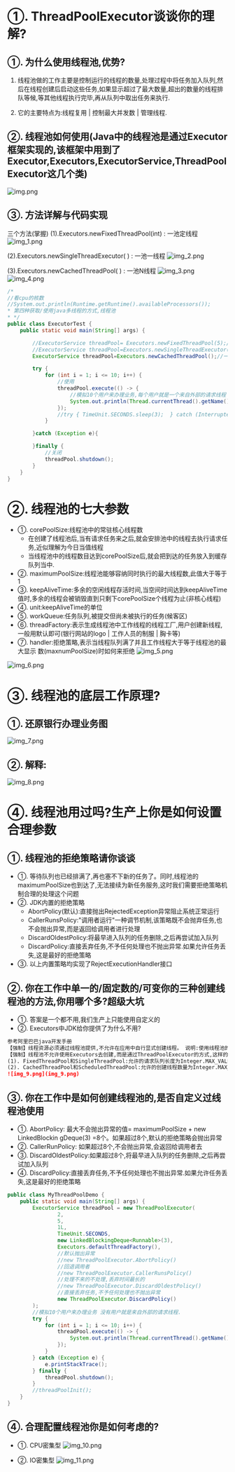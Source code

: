 
# ①. ThreadPoolExecutor谈谈你的理解?

## ①. 为什么使用线程池,优势?
1. 线程池做的工作主要是控制运行的线程的数量,处理过程中将任务加入队列,然后在线程创建后启动这些任务,如果显示超过了最大数量,超出的数量的线程排队等候,等其他线程执行完毕,再从队列中取出任务来执行.

2. 它的主要特点为:线程复用 | 控制最大并发数 | 管理线程.

## ②. 线程池如何使用(Java中的线程池是通过Executor框架实现的,该框架中用到了Executor,Executors,ExecutorService,ThreadPoolExecutor这几个类)

![img.png](img.png)

## ③. 方法详解与代码实现
三个方法(掌握)
(1).Executors.newFixedThreadPool(int) : 一池定线程
![img_1.png](img_1.png)

(2).Executors.newSingleThreadExecutor( ) : 一池一线程
![img_2.png](img_2.png)

(3).Executors.newCachedThreadPool( ) : 一池N线程
![img_3.png](img_3.png)
![img_4.png](img_4.png)
```java
/*
//看cpu的核数
//System.out.println(Runtime.getRuntime().availableProcessors());
* 第四种获取/使用java多线程的方式,线程池
* */
public class ExecutorTest {
    public static void main(String[] args) {

        //ExecutorService threadPool= Executors.newFixedThreadPool(5);//一池5个处理线程
        //ExecutorService threadPool=Executors.newSingleThreadExecutor();//一池一线程
        ExecutorService threadPool=Executors.newCachedThreadPool();//一池N线程

        try {
            for (int i = 1; i <= 10; i++) {
                //使用
                threadPool.execute(() -> {
                    //模拟10个用户来办理业务,每个用户就是一个来自外部的请求线程
                    System.out.println(Thread.currentThread().getName() + "\t 办理业务~！");
                });
                //try { TimeUnit.SECONDS.sleep(3);  } catch (InterruptedException e) {e.printStackTrace();}
            }

        }catch (Exception e){

        }finally {
            //关闭
            threadPool.shutdown();
        }
    }
}

```

# ②. 线程池的七大参数
- ①. corePoolSize:线程池中的常驻核心线程数
  - 在创建了线程池后,当有请求任务来之后,就会安排池中的线程去执行请求任务,近似理解为今日当值线程
  - 当线程池中的线程数目达到corePoolSize后,就会把到达的任务放入到缓存队列当中.
- ②. maximumPoolSize:线程池能够容纳同时执行的最大线程数,此值大于等于1
- ③. keepAliveTime:多余的空闲线程存活时间,当空间时间达到keepAliveTime值时,多余的线程会被销毁直到只剩下corePoolSize个线程为止(非核心线程)
- ④. unit:keepAliveTime的单位
- ⑤. workQueue:任务队列,被提交但尚未被执行的任务(候客区)
- ⑥. threadFactory:表示生成线程池中工作线程的线程工厂,用户创建新线程,一般用默认即可(银行网站的logo | 工作人员的制服 | 胸卡等)
- ⑦. handler:拒绝策略,表示当线程队列满了并且工作线程大于等于线程池的最大显示 数(maxnumPoolSize)时如何来拒绝
![img_5.png](img_5.png)

![img_6.png](img_6.png)

# ③. 线程池的底层工作原理?

## ①. 还原银行办理业务图

![img_7.png](img_7.png)

## ②. 解释:
![img_8.png](img_8.png)

# ④. 线程池用过吗?生产上你是如何设置合理参数

## ①. 线程池的拒绝策略请你谈谈
- ①. 等待队列也已经排满了,再也塞不下新的任务了。同时,线程池的maximumPoolSize也到达了,无法接续为新任务服务,这时我们需要拒绝策略机制合理的处理这个问题
- ②. JDK内置的拒绝策略
  - AbortPolicy(默认):直接抛出RejectedException异常阻止系统正常运行
  - CallerRunsPolicy:"调用者运行"一种调节机制,该策略既不会抛弃任务,也不会抛出异常,而是返回给调用者进行处理
  - DiscardOldestPolicy:将最早进入队列的任务删除,之后再尝试加入队列
  - DiscardPolicy:直接丢弃任务,不予任何处理也不抛出异常.如果允许任务丢失,这是最好的拒绝策略
- ③. 以上内置策略均实现了RejectExecutionHandler接口

## ②. 你在工作中单一的/固定数的/可变你的三种创建线程池的方法,你用哪个多?超级大坑
- ①. 答案是一个都不用,我们生产上只能使用自定义的
- ②. Executors中JDK给你提供了为什么不用?
```markdown
参考阿里巴巴java开发手册
【强制】线程资源必须通过线程池提供,不允许在应用中自行显式创建线程。 说明:使用线程池的好处是减少在创建和销毁线程上所消耗的时间以及系统资源的开销,解决资源不足的问题。如果不使用线程池,有可能造成系统创建大量同类线程而导致消耗完内存或者“过度切换”的问题。
【强制】线程池不允许使用Executors去创建,而是通过ThreadPoolExecutor的方式,这样的处理方式让写的同学更加明确线程池的运行规则,规避资源耗尽的风险。说明:Executors返回的线程池对象的弊端如下:
(1). FixedThreadPool和SingleThreadPool:允许的请求队列长度为Integer.MAX_VALUE,可能会堆积大量的请求,从而导致OOM。
(2). CachedThreadPool和ScheduledThreadPool:允许的创建线程数量为Integer.MAX_VALUE,可能会创建大量的线程,从而导致OOM。
![img_9.png](img_9.png)
```

## ③. 你在工作中是如何创建线程池的,是否自定义过线程池使用
- ①. AbortPolicy: 最大不会抛出异常的值= maximumPoolSize + new LinkedBlockin gDeque<Runnable>(3) =8个。如果超过8个,默认的拒绝策略会抛出异常
- ②. CallerRunPolicy: 如果超过8个,不会抛出异常,会返回给调用者去
- ③. DiscardOldestPolicy:如果超过8个,将最早进入队列的任务删除,之后再尝试加入队列
- ④. DiscardPolicy:直接丢弃任务,不予任何处理也不抛出异常.如果允许任务丢失,这是最好的拒绝策略
```java
public class MyThreadPoolDemo {
    public static void main(String[] args) {
        ExecutorService threadPool = new ThreadPoolExecutor(
                2,
                5,
                1L,
                TimeUnit.SECONDS,
                new LinkedBlockingDeque<Runnable>(3),
                Executors.defaultThreadFactory(),
                //默认抛出异常
                //new ThreadPoolExecutor.AbortPolicy()
                //回退调用者
                //new ThreadPoolExecutor.CallerRunsPolicy()
                //处理不来的不处理,丢弃时间最长的
                //new ThreadPoolExecutor.DiscardOldestPolicy()
                //直接丢弃任务,不予任何处理也不抛出异常
                new ThreadPoolExecutor.DiscardPolicy()
        );
        //模拟10个用户来办理业务 没有用户就是来自外部的请求线程.
        try {
            for (int i = 1; i <= 10; i++) {
                threadPool.execute(() -> {
                    System.out.println(Thread.currentThread().getName() + "\t 办理业务");
                });
            }
        } catch (Exception e) {
            e.printStackTrace();
        } finally {
            threadPool.shutdown();
        }
        //threadPoolInit();
    }
}

```

## ④. 合理配置线程池你是如何考虑的?

- ①. CPU密集型
![img_10.png](img_10.png)

- ②. IO密集型
![img_11.png](img_11.png)



















































